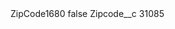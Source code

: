 <?xml version="1.0" encoding="UTF-8"?>
<CustomMetadata xmlns="http://soap.sforce.com/2006/04/metadata" xmlns:xsi="http://www.w3.org/2001/XMLSchema-instance" xmlns:xsd="http://www.w3.org/2001/XMLSchema">
    <label>ZipCode1680</label>
    <protected>false</protected>
    <values>
        <field>Zipcode__c</field>
        <value xsi:type="xsd:string">31085</value>
    </values>
</CustomMetadata>
